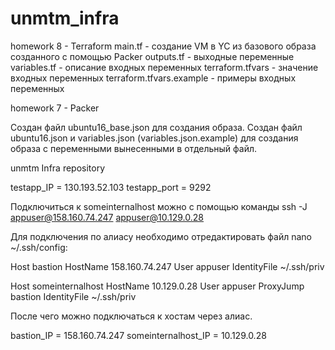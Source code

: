 # unmtm_infra
homework 8 - Terraform
main.tf - создание VM в YC из базового образа созданного с помощью Packer
outputs.tf - выходные переменные 
variables.tf - описание входных переменных 
terraform.tfvars - значение входных переменных 
terraform.tfvars.example - примеры входных переменных

homework 7 - Packer

Создан файл ubuntu16_base.json для создания образа.
Создан файл ubuntu16.json и variables.json (variables.json.example) для создания образа с переменными вынесенными в отдельный файл.


unmtm Infra repository

testapp_IP = 130.193.52.103
testapp_port = 9292

Подключиться к someinternalhost можно с помощью команды 
ssh -J appuser@158.160.74.247 appuser@10.129.0.28

Для подключения по алиасу необходимо отредактировать файл nano ~/.ssh/config:

Host bastion
    HostName 158.160.74.247
    User appuser
    IdentityFile ~/.ssh/priv

Host someinternalhost
    HostName 10.129.0.28
    User appuser
    ProxyJump bastion
    IdentityFile ~/.ssh/priv

После чего можно подключаться к хостам через алиас.

bastion_IP = 158.160.74.247
someinternalhost_IP = 10.129.0.28

